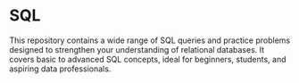 # SQL
This repository contains a wide range of SQL queries and practice problems designed to strengthen your understanding of relational databases. It covers basic to advanced SQL concepts, ideal for beginners, students, and aspiring data professionals.
